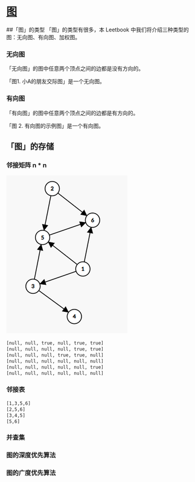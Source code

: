 # [图](https://leetcode.cn/leetbook/read/graph/r3cr3r/)
##「图」的类型
「图」的类型有很多，本 Leetbook 中我们将介绍三种类型的图：无向图、有向图、加权图。

### 无向图
「无向图」的图中任意两个顶点之间的边都是没有方向的。

「图1. 小A的朋友交际图」是一个无向图。

### 有向图
「有向图」的图中任意两个顶点之间的边都是有方向的。

「图 2. 有向图的示例图」是一个有向图。

## 「图」的存储
###  邻接矩阵  n * n
![img.png](img.png)
```
[null, null, true, null, true, true]
[null, null, null, null, true, true]
[null, null, null, true, true, null]
[null, null, null, null, null, null]
[null, null, null, null, null, true]
[null, null, null, null, null, null]
```

### 邻接表
```
[1,3,5,6]
[2,5,6]
[3,4,5]
[5,6]
```
### 并查集

### 图的深度优先算法

### 图的广度优先算法